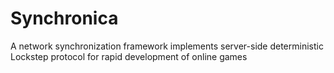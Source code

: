 # Synchronica
A network synchronization framework implements server-side deterministic Lockstep protocol for rapid development of online games
